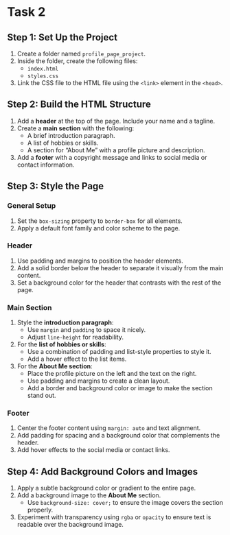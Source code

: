 # Task 2

## Step 1: Set Up the Project
1. Create a folder named `profile_page_project`.
2. Inside the folder, create the following files:
   - `index.html`
   - `styles.css`
3. Link the CSS file to the HTML file using the `<link>` element in the `<head>`.

## Step 2: Build the HTML Structure
1. Add a **header** at the top of the page. Include your name and a tagline.
2. Create a **main section** with the following:
   - A brief introduction paragraph.
   - A list of hobbies or skills.
   - A section for “About Me” with a profile picture and description.
3. Add a **footer** with a copyright message and links to social media or contact information.

## Step 3: Style the Page

### General Setup
1. Set the `box-sizing` property to `border-box` for all elements.
2. Apply a default font family and color scheme to the page.

### Header
1. Use padding and margins to position the header elements.
2. Add a solid border below the header to separate it visually from the main content.
3. Set a background color for the header that contrasts with the rest of the page.

### Main Section
1. Style the **introduction paragraph**:
   - Use `margin` and `padding` to space it nicely.
   - Adjust `line-height` for readability.
2. For the **list of hobbies or skills**:
   - Use a combination of padding and list-style properties to style it.
   - Add a hover effect to the list items.
3. For the **About Me section**:
   - Place the profile picture on the left and the text on the right.
   - Use padding and margins to create a clean layout.
   - Add a border and background color or image to make the section stand out.

### Footer
1. Center the footer content using `margin: auto` and text alignment.
2. Add padding for spacing and a background color that complements the header.
3. Add hover effects to the social media or contact links.

## Step 4: Add Background Colors and Images
1. Apply a subtle background color or gradient to the entire page.
2. Add a background image to the **About Me** section.
   - Use `background-size: cover;` to ensure the image covers the section properly.
3. Experiment with transparency using `rgba` or `opacity` to ensure text is readable over the background image.
